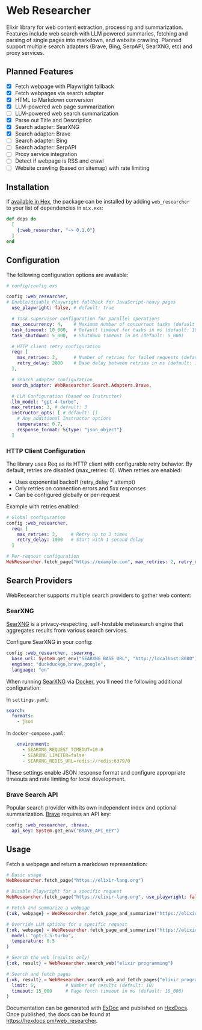 # Web Researcher

Elixir library for web content extraction, processing and summarization. Features include web search with LLM powered summaries, fetching and parsing of single pages into markdown, and website crawling. Planned support multiple search adapters (Brave, Bing, SerpAPI, SearXNG, etc) and proxy services.

## Planned Features

- [x] Fetch webpage with Playwright fallback
- [x] Fetch webpages via search adapter
- [x] HTML to Markdown conversion
- [x] LLM-powered web page summarization
- [ ] LLM-powered web search summarization
- [x] Parse out Title and Description
- [x] Search adapter: SearXNG
- [x] Search adapter: Brave
- [ ] Search adapter: Bing
- [ ] Search adapter: SerpAPI
- [ ] Proxy service integration
- [ ] Detect if webpage is RSS and crawl
- [ ] Website crawling (based on sitemap) with rate limiting

## Installation

If [available in Hex](https://hex.pm/docs/publish), the package can be installed
by adding `web_researcher` to your list of dependencies in `mix.exs`:

```elixir
def deps do
  [
    {:web_researcher, "~> 0.1.0"}
  ]
end
```

## Configuration

The following configuration options are available:

```elixir
# config/config.exs

config :web_researcher,
# Enable/disable Playwright fallback for JavaScript-heavy pages
  use_playwright: false, # default: true

  # Task supervisor configuration for parallel operations
  max_concurrency: 4,    # Maximum number of concurrent tasks (default is dynamic)
  task_timeout: 10_000,  # Default timeout for tasks in ms (default: 10_000)
  task_shutdown: 5_000,  # Shutdown timeout in ms (default: 5_000)

  # HTTP client retry configuration
  req: [
    max_retries: 3,      # Number of retries for failed requests (default: 0)
    retry_delay: 2000    # Base delay between retries in ms (default: 1000)
  ],

  # Search adapter configuration
  search_adapter: WebResearcher.Search.Adapters.Brave,

  # LLM Configuration (based on Instructor)
  llm_model: "gpt-4-turbo",
  max_retries: 3, # default: 3
  instructor_opts: [ # default: []
    # Any additional Instructor options
    temperature: 0.7,
    response_format: %{type: "json_object"}
  ]
```

### HTTP Client Configuration

The library uses Req as its HTTP client with configurable retry behavior. By default, retries are disabled (max_retries: 0). When retries are enabled:
- Uses exponential backoff (retry_delay * attempt)
- Only retries on connection errors and 5xx responses
- Can be configured globally or per-request

Example with retries enabled:
```elixir
# Global configuration
config :web_researcher,
  req: [
    max_retries: 3,     # Retry up to 3 times
    retry_delay: 1000   # Start with 1 second delay
  ]

# Per-request configuration
WebResearcher.fetch_page("https://example.com", max_retries: 2, retry_delay: 2000)
```

## Search Providers

WebResearcher supports multiple search providers to gather web content:

### SearXNG

[SearXNG](https://github.com/searxng/searxng) is a privacy-respecting, self-hostable metasearch engine that aggregates results from various search services.

Configure SearXNG in your config:

```elixir
config :web_researcher, :searxng,
  base_url: System.get_env("SEARXNG_BASE_URL", "http://localhost:8080"),
  engines: "duckduckgo,brave,google",
  language: "en"
```

When running [SearXNG]([text](https://docs.searxng.org/dev/search_api.html)) via [Docker](https://github.com/searxng/searxng-docker), you'll need the following additional configuration:

In `settings.yaml`:
```yaml
search:
  formats:
    - json
```

In `docker-compose.yaml`:
```yaml
    environment:
      - SEARXNG_REQUEST_TIMEOUT=10.0
      - SEARXNG_LIMITER=false
      - SEARXNG_REDIS_URL=redis://redis:6379/0
```

These settings enable JSON response format and configure appropriate timeouts and rate limiting for local development.

### Brave Search API

Popular search provider with its own independent index and optional summarization. [Brave](https://brave.com/search/api/) requires an API key:

```elixir
config :web_researcher, :brave,
  api_key: System.get_env("BRAVE_API_KEY")
```

## Usage

Fetch a webpage and return a markdown representation:

```elixir
# Basic usage
WebResearcher.fetch_page("https://elixir-lang.org")

# Disable Playwright for a specific request
WebResearcher.fetch_page("https://elixir-lang.org", use_playwright: false)

# Fetch and summarize a webpage
{:ok, webpage} = WebResearcher.fetch_page_and_summarize("https://elixir-lang.org")

# Override LLM options for a specific request
{:ok, webpage} = WebResearcher.fetch_page_and_summarize("https://elixir-lang.org",
  model: "gpt-3.5-turbo",
  temperature: 0.5
)

# Search the web (results only)
{:ok, result} = WebResearcher.search_web("elixir programming")

# Search and fetch pages
{:ok, result} = WebResearcher.search_web_and_fetch_pages("elixir programming",
  limit: 5,           # Number of results (default: 10)
  timeout: 15_000     # Page fetch timeout in ms (default: 10_000)
)
```

Documentation can be generated with [ExDoc](https://github.com/elixir-lang/ex_doc)
and published on [HexDocs](https://hexdocs.pm). Once published, the docs can
be found at <https://hexdocs.pm/web_researcher>.
